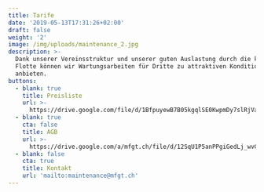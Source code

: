 ```yaml
---
title: Tarife
date: '2019-05-13T17:31:26+02:00'
draft: false
weight: '2'
image: /img/uploads/maintenance_2.jpg
description: >-
  Dank unserer Vereinsstruktur und unserer guten Auslastung durch die klubeigene
  Flotte können wir Wartungsarbeiten für Dritte zu attraktiven Konditionen
  anbieten.
buttons:
  - blank: true
    title: Preisliste
    url: >-
      https://drive.google.com/file/d/1BfpuyewB7B05kgqlSE0KwpmDy7slRjVa/view?usp=sharing
  - blank: true
    cta: false
    title: AGB
    url: >-
      https://drive.google.com/a/mfgt.ch/file/d/12SqU1P5anPPgiGedLj_wvCsEta5rjngj/view?usp=sharing
  - blank: false
    cta: true
    title: Kontakt
    url: 'mailto:maintenance@mfgt.ch'
---
```


